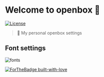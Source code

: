 # Welcome to openbox 👋 
[![License](https://img.shields.io/github/license/fnogcps/openbox?color=green&style=for-the-badge)](https://github.com/fnogcps/openbox/blob/master/UNLICENSE)

> :pizza: My personal openbox settings

## Font settings
![fonts](https://i.imgur.com/iW9GM1O.png)

[![ForTheBadge built-with-love](http://forthebadge.com/images/badges/built-with-love.svg)](https://github.com/fnogcps)
